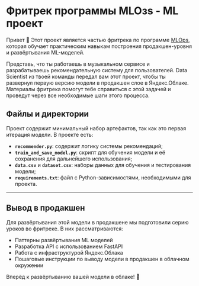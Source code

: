 # Фритрек программы MLOзs - ML проект

Привет 👋 Этот проект является частью фритрека по программе [MLOps](practicum.yandex.ru/mlops/), которая обучает практическим навыкам построения продакшен-уровня и развёртывания ML-моделей. 

Представь, что ты работаешь в музыкальном сервисе и разрабатываешь рекомендательную систему для пользователей. Data Scientist из твоей команды передал вам этот проект, чтобы ты развернул первую версию модели в продакшен слое в Яндекс.Облаке. <br>
Материалы фритрека помогут тебе справиться с этой задачей и проведут через все необходимые шаги этого процесса.

## Файлы и директории

Проект содержит минимальный набор артефактов, так как это первая итерация модели. В проекте есть:

- **`recommender.py`**: содержит логику системы рекомендаций;
- **`train_and_save_model.py`**: скрипт для обучения модели и её сохранения для дальнейшего использования;
- **`data.csv`** и **`dataset.csv`**: наборы данных для обучения и тестирования модели;
- **`requirements.txt`**: файл с Python-зависимостями, необходимыми для проекта.

---

## Вывод в продакшен

Для развёртывания этой модели в продакшене мы подготовили серию уроков во фритреке. В них рассматриваются:

- Паттерны развёртывания ML моделей
- Разработка API с использованием FastAPI
- Работа с инфраструктурой Яндекс.Облака
- Пошаговые инструкции по выводу модели в продакшен в облачном окружении

Вперёд к развёртыванию вашей модели в облаке! 🚀